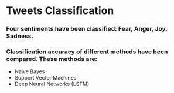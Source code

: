 # Tweets Classification

### Four sentiments have been classified: Fear, Anger, Joy, Sadness.
### Classification accuracy of different methods have been compared. These methods are:
- Naive Bayes
- Support Vector Machines
- Deep Neural Networks (LSTM)
